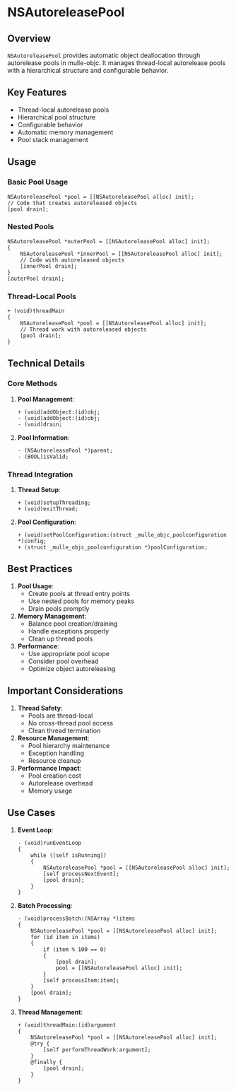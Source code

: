 # NSAutoreleasePool

## Overview

`NSAutoreleasePool` provides automatic object deallocation through
autorelease pools in mulle-objc. It manages thread-local autorelease pools
with a hierarchical structure and configurable behavior.

## Key Features

-   Thread-local autorelease pools
-   Hierarchical pool structure
-   Configurable behavior
-   Automatic memory management
-   Pool stack management

## Usage

### Basic Pool Usage

``` objc
NSAutoreleasePool *pool = [[NSAutoreleasePool alloc] init];
// Code that creates autoreleased objects
[pool drain];
```

### Nested Pools

``` objc
NSAutoreleasePool *outerPool = [[NSAutoreleasePool alloc] init];
{
    NSAutoreleasePool *innerPool = [[NSAutoreleasePool alloc] init];
    // Code with autoreleased objects
    [innerPool drain];
}
[outerPool drain];
```

### Thread-Local Pools

``` objc
+ (void)threadMain
{
    NSAutoreleasePool *pool = [[NSAutoreleasePool alloc] init];
    // Thread work with autoreleased objects
    [pool drain];
}
```

## Technical Details

### Core Methods

1.  **Pool Management**:

    ``` objc
    + (void)addObject:(id)obj;
    - (void)addObject:(id)obj;
    - (void)drain;
    ```

2.  **Pool Information**:

    ``` objc
    - (NSAutoreleasePool *)parent;
    - (BOOL)isValid;
    ```

### Thread Integration

1.  **Thread Setup**:

    ``` objc
    + (void)setupThreading;
    + (void)exitThread;
    ```

2.  **Pool Configuration**:

    ``` objc
    + (void)setPoolConfiguration:(struct _mulle_objc_poolconfiguration *)config;
    + (struct _mulle_objc_poolconfiguration *)poolConfiguration;
    ```

## Best Practices

1.  **Pool Usage**:
    -   Create pools at thread entry points
    -   Use nested pools for memory peaks
    -   Drain pools promptly
2.  **Memory Management**:
    -   Balance pool creation/draining
    -   Handle exceptions properly
    -   Clean up thread pools
3.  **Performance**:
    -   Use appropriate pool scope
    -   Consider pool overhead
    -   Optimize object autoreleasing

## Important Considerations

1.  **Thread Safety**:
    -   Pools are thread-local
    -   No cross-thread pool access
    -   Clean thread termination
2.  **Resource Management**:
    -   Pool hierarchy maintenance
    -   Exception handling
    -   Resource cleanup
3.  **Performance Impact**:
    -   Pool creation cost
    -   Autorelease overhead
    -   Memory usage

## Use Cases

1.  **Event Loop**:

    ``` objc
    - (void)runEventLoop
    {
        while ([self isRunning])
        {
            NSAutoreleasePool *pool = [[NSAutoreleasePool alloc] init];
            [self processNextEvent];
            [pool drain];
        }
    }
    ```

2.  **Batch Processing**:

    ``` objc
    - (void)processBatch:(NSArray *)items
    {
        NSAutoreleasePool *pool = [[NSAutoreleasePool alloc] init];
        for (id item in items)
        {
            if (item % 100 == 0)
            {
                [pool drain];
                pool = [[NSAutoreleasePool alloc] init];
            }
            [self processItem:item];
        }
        [pool drain];
    }
    ```

3.  **Thread Management**:

    ``` objc
    + (void)threadMain:(id)argument
    {
        NSAutoreleasePool *pool = [[NSAutoreleasePool alloc] init];
        @try {
            [self performThreadWork:argument];
        }
        @finally {
            [pool drain];
        }
    }
    ```
